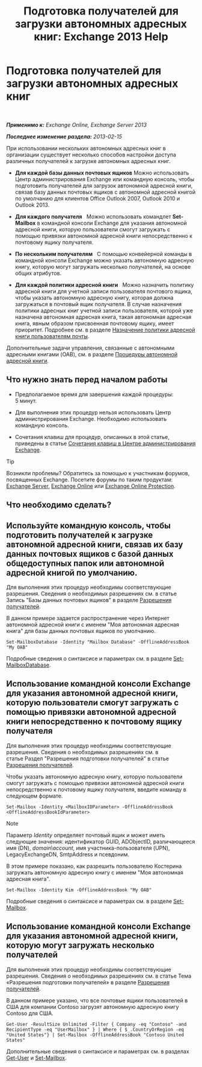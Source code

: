 ﻿---
title: 'Подготовка получателей для загрузки автономных адресных книг: Exchange 2013 Help'
TOCTitle: Подготовка получателей для загрузки автономных адресных книг
ms:assetid: 141751ac-16d3-4e3c-b70c-004aeedcb5a0
ms:mtpsurl: https://technet.microsoft.com/ru-ru/library/Aa996345(v=EXCHG.150)
ms:contentKeyID: 50487491
ms.date: 04/30/2018
mtps_version: v=EXCHG.150
ms.translationtype: HT
---

# Подготовка получателей для загрузки автономных адресных книг

 

_**Применимо к:** Exchange Online, Exchange Server 2013_

_**Последнее изменение раздела:** 2013-02-15_

При использовании нескольких автономных адресных книг в организации существует несколько способов настройки доступа различных получателей к загрузке автономных адресных книг.

  - **Для каждой базы данных почтовых ящиков** Можно использовать Центр администрирования Exchange или командную консоль, чтобы подготовить получателей для загрузок автономной адресной книги, связав базу данных почтовых ящиков с автономной адресной книгой по умолчанию для клиентов Office Outlook 2007, Outlook 2010 и Outlook 2013.

  - **Для каждого получателя**   Можно использовать командлет **Set-Mailbox** в командной консоли Exchange для указания автономной адресной книги, которую пользователи смогут загружать с помощью привязки автономной адресной книги непосредственно к почтовому ящику получателя.

  - **По нескольким получателям**   С помощью конвейерной команды в командной консоли Exchange можно указать автономную адресную книгу, которую могут загружать несколько получателей, на основе общих атрибутов.

  - **Для каждой политики адресной книги**   Можно назначить политику адресной книги для учетной записи пользователя почтового ящика, чтобы указать автономную адресную книгу, которая должна загружаться в почтовый ящик получателя. В случае назначения политики адресных книг учетной записи пользователя, которой уже назначена автономная адресная книга, такая автономная адресная книга, явным образом присвоенная почтовому ящику, имеет приоритет. Подробнее см. в разделе [Назначение политики адресной книги пользователям почты](assign-an-address-book-policy-to-mail-users-exchange-2013-help.md).

Дополнительные задачи управления, связанные с автономными адресными книгами (OAB), см. в разделе [Процедуры автономной адресной книги](offline-address-book-procedures-exchange-2013-help.md).

## Что нужно знать перед началом работы

  - Предполагаемое время для завершения каждой процедуры: 5 минут.

  - Для выполнения этих процедур нельзя использовать Центр администрирования Exchange. Необходимо использовать командную консоль.

  - Сочетания клавиш для процедур, описанных в этой статье, приведены в статье [Сочетания клавиш в Центре администрирования Exchange](keyboard-shortcuts-in-the-exchange-admin-center-exchange-online-protection-help.md).

> [!TIP]  
> Возникли проблемы? Обратитесь за помощью к участникам форумов, посвященных Exchange. Посетите форумы по таким продуктам: <a href="https://go.microsoft.com/fwlink/p/?linkid=60612">Exchange Server</a>, <a href="https://go.microsoft.com/fwlink/p/?linkid=267542">Exchange Online</a> или <a href="https://go.microsoft.com/fwlink/p/?linkid=285351">Exchange Online Protection</a>.


## Что необходимо сделать?

## Используйте командную консоль, чтобы подготовить получателей к загрузке автономной адресной книги, связав их базу данных почтовых ящиков с базой данных общедоступных папок или автономной адресной книгой по умолчанию.

Для выполнения этих процедур необходимы соответствующие разрешения. Сведения о необходимых разрешениях см. в статье Запись "Базы данных почтовых ящиков" в разделе [Разрешения получателей](recipients-permissions-exchange-2013-help.md).

В данном примере задается распространение через Интернет автономной адресной книги с именем "Моя автономная адресная книга" для базы данных почтовых ящиков по умолчанию.

    Set-MailboxDatabase -Identity "Mailbox Database" -OfflineAddressBook "My OAB"

Подробные сведения о синтаксисе и параметрах см. в разделе [Set-MailboxDatabase](https://technet.microsoft.com/ru-ru/library/bb123971\(v=exchg.150\)).

## Использование командной консоли Exchange для указания автономной адресной книги, которую пользователи смогут загружать с помощью привязки автономной адресной книги непосредственно к почтовому ящику получателя

Для выполнения этих процедур необходимы соответствующие разрешения. Сведения о необходимых разрешениях см. в статье Раздел "Разрешения подготовки получателей" в статье [Разрешения получателей](recipients-permissions-exchange-2013-help.md).

Чтобы указать автономную адресную книгу, которую пользователи смогут загружать с помощью привязки автономной адресной книги непосредственно к почтовому ящику получателя, введите команду в следующем формате.

    Set-Mailbox -Identity <MailboxIDParameter> -OfflineAddressBook <OfflineAddressBookIdParameter>

> [!NOTE]  
> Параметр <em>Identity</em> определяет почтовый ящик и может иметь следующие значения: идентификатор GUID, ADObjectID, различающееся имя (DN), <em>domain\account</em>, имя участника-пользователя (UPN), LegacyExchangeDN, SmtpAddress и псевдоним.


В этом примере показано, как разрешить пользователю Костерина загружать автономную адресную книгу с именем "Моя автономная адресная книга".

    Set-Mailbox -Identity Kim -OfflineAddressBook "My OAB"

Подробные сведения о синтаксисе и параметрах см. в разделе [Set-Mailbox](https://technet.microsoft.com/ru-ru/library/bb123981\(v=exchg.150\)).

## Использование командной консоли Exchange для указания автономной адресной книги, которую могут загружать несколько получателей

Для выполнения этих процедур необходимы соответствующие разрешения. Сведения о необходимых разрешениях см. в статье Тема «Разрешения подготовки получателей» в разделе [Разрешения получателей](recipients-permissions-exchange-2013-help.md).

В данном примере указано, что все почтовые ящики пользователей в США для компании Contoso загрузят автономную адресную книгу Contoso для США.

    Get-User -ResultSize Unlimited -Filter { Company -eq "Contoso" -and RecipientType -eq "UserMailbox" } | Where { $_.CountryOrRegion -eq "United States"} | Set-Mailbox -OfflineAddressBook "Contoso United States"

Дополнительные сведения о синтаксисе и параметрах см. в разделах [Get-User](https://technet.microsoft.com/ru-ru/library/aa996896\(v=exchg.150\)) и [Set-Mailbox](https://technet.microsoft.com/ru-ru/library/bb123981\(v=exchg.150\)).

